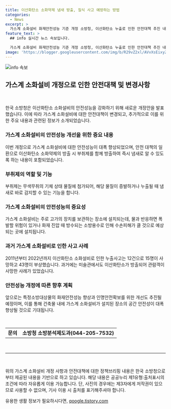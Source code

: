 ```yaml
---
title: 이산화탄소 소화약제 냄새 방출, 질식 사고 예방하는 방법
categories:
  - News
excerpt: >
  가스계 소화설비 화재안전성능 기준 개정 소방청, 이산화탄소 누출로 인한 안전대책 추진 내달부터 소화약제에 냄새 부취제를 의무적으로 방출하는 내용을 담은 이산화탄소소화설비의 화재안전성능기준(NFPC 106)과 할로겐화합물 및 불활성기체소화설비의 화재안전성능기준(NFPC 107A) 일부개정고시 시행 예정. 이른바 지식산업센터 사고를 계기로 추진된 개정으로, 부취제는 무색무취의 가스 누출 시 냄새를 통해 즉시 감지 가능. 현재까지 12건의 누출사고로 15명 사망, 43명 부상. 소방청은 화재안전성능 향상 및 인명안전 확보를 위해 노력 중.
feature_text: >
  ## info 실시간 뉴스 속보입니다.

  가스계 소화설비 화재안전성능 기준 개정 소방청, 이산화탄소 누출로 인한 안전대책 추진 내달부터 소화약제에 냄새 부취제를 의무적으로 방출하는 내용을 담은 이산화탄소소화설비의 화재안전성능기준(NFPC 106)과 할로겐화합물 및 불활성기체소화설비의 화재안전성능기준(NFPC 107A) 일부개정고시 시행 예정. 이른바 지식산업센터 사고를 계기로 추진된 개정으로, 부취제는 무색무취의 가스 누출 시 냄새를 통해 즉시 감지 가능. 현재까지 12건의 누출사고로 15명 사망, 43명 부상. 소방청은 화재안전성능 향상 및 인명안전 확보를 위해 노력 중.
image: 'https://blogger.googleusercontent.com/img/b/R29vZ2xl/AVvXsEixyZcFfHzMRdzZMjFBmAUKJYCLCGyLL1o632UiGVXcaFdKo_bkvkuCioo0uUKlGfBVcT3P84aROyZIXSBEx3Aw5nCQ3pTgDom1WDC4m8eifvWiAmWEEVb4x6G_l8C0QH225ldMjyaFvpxGEBGNO37VmDTDMHGhJPq73UglMfDca1-0aw/s1600/blogspot.png'
---
```


<p><img src="https://blogger.googleusercontent.com/img/b/R29vZ2xl/AVvXsEixyZcFfHzMRdzZMjFBmAUKJYCLCGyLL1o632UiGVXcaFdKo_bkvkuCioo0uUKlGfBVcT3P84aROyZIXSBEx3Aw5nCQ3pTgDom1WDC4m8eifvWiAmWEEVb4x6G_l8C0QH225ldMjyaFvpxGEBGNO37VmDTDMHGhJPq73UglMfDca1-0aw/s1600/blogspot.png" alt="info 속보" /></p>

<h2 data-ke-size="size26">가스계 소화설비 개정으로 인한 안전대책 및 변경사항</h2>

<p data-ke-size="size16">&nbsp;</p>

<p>한국 소방청은 이산화탄소 소화설비의 안전성능을 강화하기 위해 새로운 개정안을 발표했습니다. 이에 따라 가스계 소화설비에 대한 안전대책이 변경되고, 추가적으로 이를 위한 주요 내용과 관련된 정보가 소개되었습니다.</p>

<h3>가스계 소화설비의 안전성능 개선을 위한 중요 내용</h3>

<p data-ke-size="size16">이번 개정으로 가스계 소화설비에 대한 안전성능이 대폭 향상되었으며, 안전 대책의 일환으로 이산화탄소 소화약제의 방출 시 부취제를 함께 방출하여 즉시 냄새로 알 수 있도록 하는 내용이 포함되었습니다.</p>

<h3>부취제의 역할 및 기능</h3>

<p data-ke-size="size16">부취제는 무색무취의 기체 상태 물질에 첨가되어, 해당 물질이 증발하거나 누출될 때 냄새로 바로 감지할 수 있는 기능을 합니다.</p>

<h3>가스계 소화설비의 안전성능의 중요성</h3>

<p data-ke-size="size16">가스계 소화설비는 주로 고가의 장치를 보관하는 장소에 설치되는데, 물과 반응하면 폭발할 위험이 있거나 화재 진압 때 방수되는 소방용수로 인해 수손피해가 클 것으로 예상되는 곳에 설치됩니다.</p>

<h3>과거 가스계 소화설비로 인한 사고 사례</h3>

<p data-ke-size="size16">2011년부터 2022년까지 이산화탄소 소화설비로 인한 누출사고는 12건으로 15명이 사망하고 43명이 부상했습니다. 과거에는 미술관에서도 이산화탄소가 방출되어 관람객이 사망한 사례가 있었습니다.</p>

<h3>안전성능 개정에 따른 향후 계획</h3>

<p data-ke-size="size16">앞으로는 특정소방대상물의 화재안전성능 향상과 인명안전확보를 위한 개선도 추진될 예정이며, 이를 통해 건축물 내에 가스계 소화설비가 설치된 장소의 공간 안전성이 대폭 향상될 것으로 기대됩니다.</p>

<p data-ke-size="size16">&nbsp;</p>

<table>
<tbody>
<tr>
<td style="text-align: center; height: 17px;"><b>문의</b></td>
<td style="text-align: center; height: 17px;"><b>소방청 소방분석제도과(044-205-7532)</b></td>
</tr>
</tbody>
</table>

<p data-ke-size="size16">&nbsp;</p>

<hr>

<p data-ke-size="size16">&nbsp;</p>

<p>위의 가스계 소화설비 개정 사항과 안전대책에 대한 정책브리핑 내용은 한국 소방청으로부터 제공된 내용을 기반으로 하고 있습니다. 해당 내용은 공공누리 제1유형:출처표시의 조건에 따라 자유롭게 이용 가능합니다. 단, 사진의 경우에는 제3자에게 저작권이 있으므로 사용할 수 없으며, 기사 이용 시 출처를 표기해주셔야 합니다.</p>
유용한 생활 정보가 필요하시다면, <a href="https://qoogle.tistory.com" rel="dofollow">qoogle.tistory.com</a>


